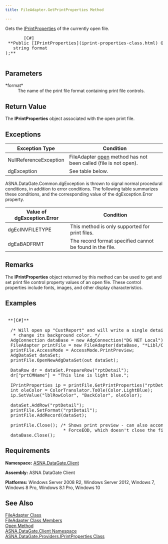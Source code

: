 ```yaml
---
title: FileAdapter.GetPrintProperties Method

---
```


Gets the [IPrintProperties](iprint-properties-class.html) of the currently open file.
<pre>       <span class="lang">[C#]</span>
 **Public [IPrintProperties](iprint-properties-class.html) GetPrintProperties(
   string format
);** 
      </pre>

## Parameters

<dl>
        <dt>
 *format* 
        </dt>
        <dd>The name of the print file format containing print file controls.
					</dd>
</dl>

## Return Value

The **IPrintProperties** object associated with the open print file.
## Exceptions



| Exception Type | Condition |
| ---- | ---- |
| NullReferenceException | FileAdapter [open](file-adapter-class-open-method.html) method has not been called (file is not open). |
| dgException | See table below. |



ASNA.DataGate.Common.dgException is thrown to signal normal procedural conditions, in addition to error conditions. The following table summarizes these conditions, and the corresponding value of the dgException.Error property.
<br />



| Value of dgException.Error | Condition |
| ---- | ---- |
| dgEcINVFILETYPE | This method is only supported for print files. |
| dgEaBADFRMT | The record format specified cannot be found in the file. |



## Remarks

The **IPrintProperties** object returned by this method can be used to get and set print file control property values of an open file. These control properties include fonts, images, and other display characteristics.
## Examples

<pre>        <span class="lang">
 **[C#]** 
        </span>
  /* Will open up "CustReport" and will write a single detail, and
   * change its background color. */
  AdgConnection dataBase = new AdgConnection("DG NET Local");
  FileAdapter printFile = new FileAdapter(dataBase, "*Libl/CustReport", "*First");
  printFile.AccessMode = AccessMode.PrintPreview;
  AdgDataSet dataSet;
  printFile.OpenNewAdgDataSet(out dataSet);

  DataRow dr = dataSet.PrepareRow("rptDetail");
  dr["prtCMName"] = "This line is light blue.";

  IPrintProperties ip = printFile.GetPrintProperties("rptDetail");
  int oleColor = ColorTranslator.ToOle(Color.LightBlue);
  ip.SetValue("lblRowColor", "BackColor", oleColor);

  dataSet.AddRow("rptDetail");
  printFile.SetFormat("rptDetail");
  printFile.AddRecord(dataSet);

  printFile.Close(); /* Shows print preview - can also accomplish this with
                      * ForceEOD, which doesn't close the file. */
  dataBase.Close();</pre>


## Requirements

**Namespace:** [ASNA.DataGate.Client](datagate-client-namespace.html) 

**Assembly:** ASNA DataGate Client

**Platforms:** Windows Server 2008 R2, Windows Server 2012, Windows 7, Windows 8 Pro, Windows 8.1 Pro, Windows 10
## See Also


[FileAdapter Class](file-adapter-class.html)
      <br />
[FileAdapter Class Members](file-adapter-members.html)
      <br />
[Open Method](file-adapter-class-open-method.html)
      <br />
[ASNA.DataGate.Client Namespace](datagate-client-namespace.html)
      <br />
      [ASNA.DataGate.Providers.IPrintProperties 
					Class](iprint-properties-class.html)

